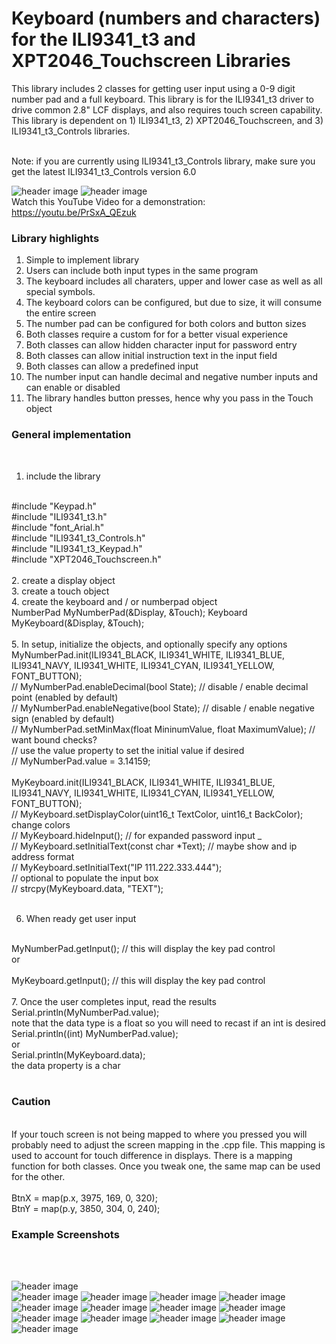 # Keyboard (numbers and characters) for the ILI9341_t3 and XPT2046_Touchscreen Libraries
This library includes 2 classes for getting user input using a 0-9 digit number pad and a full keyboard. This library is for the ILI9341_t3 driver to drive common 2.8" LCF displays, and also requires touch screen capability.  This library is dependent on 1) ILI9341_t3, 2) XPT2046_Touchscreen, and 3) ILI9341_t3_Controls libraries.

<br>
Note: if you are currently using ILI9341_t3_Controls library, make sure you get the latest ILI9341_t3_Controls version 6.0
<br>

![header image](https://raw.github.com/KrisKasprzak/ILI9341_t3_Keypad/master/Images/09.jpg)
![header image](https://raw.github.com/KrisKasprzak/ILI9341_t3_Keypad/master/Images/25.jpg)
<br>
Watch this YouTube Video for a demonstration:
https://youtu.be/PrSxA_QEzuk
<br>
<b><h3>Library highlights</b></h3>
1. Simple to implement library
2. Users can include both input types in the same program
3. The keyboard includes all charaters, upper and lower case as well as all special symbols.
4. The keyboard colors can be configured, but due to size, it will consume the entire screen
5. The number pad can be configured for both colors and button sizes
6. Both classes require a custom for for a better visual experience
7. Both classes can allow hidden character input for password entry
8. Both classes can allow initial instruction text in the input field
9. Both classes can allow a predefined input 
10. The number input can handle decimal and negative number inputs and can enable or disabled
11. The library handles button presses, hence why you pass in the Touch object

<b><h3>General implementation</b></h3>
<br>
1. include the library
<br>
#include "Keypad.h"
<br>
#include "ILI9341_t3.h"  
<br>
#include "font_Arial.h" 
<br>
#include "ILI9341_t3_Controls.h"
<br>
#include "ILI9341_t3_Keypad.h"
<br>
#include "XPT2046_Touchscreen.h"
<br>
<br>
2. create a display object
<br>
3. create a touch object
<br>
4. create the keyboard and / or numberpad object
<br>
NumberPad MyNumberPad(&Display, &Touch);
Keyboard MyKeyboard(&Display, &Touch);
<br>
<br>
5. In setup, initialize the objects, and optionally specify any options
<br>
MyNumberPad.init(ILI9341_BLACK, ILI9341_WHITE, ILI9341_BLUE, ILI9341_NAVY, ILI9341_WHITE, ILI9341_CYAN, ILI9341_YELLOW, FONT_BUTTON);
<br>
  // MyNumberPad.enableDecimal(bool State); // disable / enable decimal point (enabled by default)
  <br>
  // MyNumberPad.enableNegative(bool State); // disable / enable negative sign (enabled by default)
  <br>
  // MyNumberPad.setMinMax(float MininumValue, float MaximumValue); // want bound checks?
  <br>
  // use the value property to set the initial value if desired
  <br>
  // MyNumberPad.value = 3.14159;
  <br>
  <br>
MyKeyboard.init(ILI9341_BLACK, ILI9341_WHITE, ILI9341_BLUE, ILI9341_NAVY, ILI9341_WHITE, ILI9341_CYAN, ILI9341_YELLOW, FONT_BUTTON);
<br>
  // MyKeyboard.setDisplayColor(uint16_t TextColor, uint16_t BackColor); change colors
  <br>
  // MyKeyboard.hideInput(); // for expanded password input
_  <br>
  // MyKeyboard.setInitialText(const char *Text); // maybe show and ip address format
  <br>
  // MyKeyboard.setInitialText("IP 111.222.333.444");
  <br>
  // optional to populate the input box
  <br>
  // strcpy(MyKeyboard.data, "TEXT");
  <br>
<br>

6. When ready get user input
<br>
MyNumberPad.getInput(); // this will display the key pad control
<br>
or
<br>
<br>
MyKeyboard.getInput(); // this will display the key pad control
<br>
<br>
7. Once the user completes input, read the results
<br>
Serial.println(MyNumberPad.value);
<br>
note that the data type is a float so you will need to recast if an int is desired
<br>
Serial.println((int) MyNumberPad.value);
<br>
or
<br>
Serial.println(MyKeyboard.data);
<br>
the data property is a char
<br>
<br>
<b><h3>Caution</b></h3>
<br>
If your touch screen is not being mapped to where you pressed you will probably need to adjust the screen mapping in the .cpp file. This mapping is used to account for touch difference in displays. There is a mapping function for both classes. Once you tweak one, the same map can be used for the other.
<br>
<br>
BtnX = map(p.x, 3975, 169, 0, 320);
<br>
BtnY = map(p.y, 3850, 304, 0, 240);    
<br>
<b><h3>Example Screenshots</b></h3>
<br>
<br>

![header image](https://raw.github.com/KrisKasprzak/ILI9341_t3_Keypad/master/Images/01.jpg)
<br>
![header image](https://raw.github.com/KrisKasprzak/ILI9341_t3_Keypad/master/Images/03.jpg)
![header image](https://raw.github.com/KrisKasprzak/ILI9341_t3_Keypad/master/Images/05.jpg)
![header image](https://raw.github.com/KrisKasprzak/ILI9341_t3_Keypad/master/Images/07.jpg)
![header image](https://raw.github.com/KrisKasprzak/ILI9341_t3_Keypad/master/Images/08.jpg)
![header image](https://raw.github.com/KrisKasprzak/ILI9341_t3_Keypad/master/Images/09.jpg)
![header image](https://raw.github.com/KrisKasprzak/ILI9341_t3_Keypad/master/Images/12.jpg)
![header image](https://raw.github.com/KrisKasprzak/ILI9341_t3_Keypad/master/Images/14.jpg)
![header image](https://raw.github.com/KrisKasprzak/ILI9341_t3_Keypad/master/Images/16.jpg)
<br>
![header image](https://raw.github.com/KrisKasprzak/ILI9341_t3_Keypad/master/Images/18.jpg)
![header image](https://raw.github.com/KrisKasprzak/ILI9341_t3_Keypad/master/Images/20.jpg)
![header image](https://raw.github.com/KrisKasprzak/ILI9341_t3_Keypad/master/Images/23.jpg)
![header image](https://raw.github.com/KrisKasprzak/ILI9341_t3_Keypad/master/Images/25.jpg)
![header image](https://raw.github.com/KrisKasprzak/ILI9341_t3_Keypad/master/Images/27.jpg)


